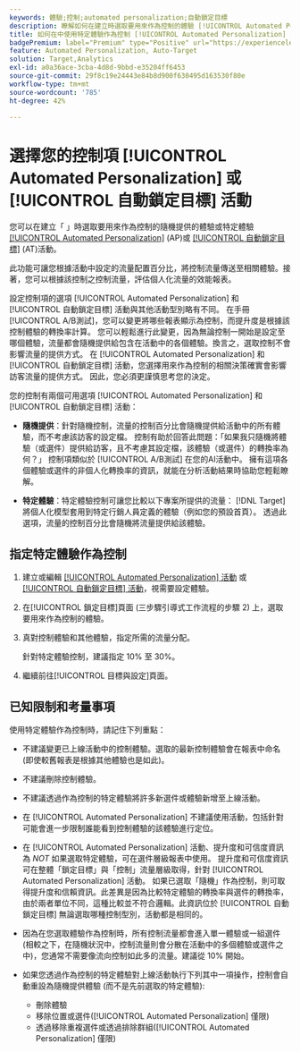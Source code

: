 ```yaml
---
keywords: 體驗;控制;automated personalization;自動鎖定目標
description: 瞭解如何在建立時選取要用來作為控制的體驗 [!UICONTROL Automated Personalization] (AP)或 [!UICONTROL 自動鎖定目標] 中的活動 [!DNL Adobe Target].
title: 如何在中使用特定體驗作為控制 [!UICONTROL Automated Personalization] 活動？
badgePremium: label="Premium" type="Positive" url="https://experienceleague.adobe.com/docs/target/using/introduction/intro.html?lang=en#premium newtab=true" tooltip="檢視Target Premium包含的內容。"
feature: Automated Personalization, Auto-Target
solution: Target,Analytics
exl-id: a0a36ace-3cba-4d8d-9bbd-e35204ff6453
source-git-commit: 29f8c19e24443e84b8d900f630495d163530f80e
workflow-type: tm+mt
source-wordcount: '785'
ht-degree: 42%

---
```


# 選擇您的控制項 [!UICONTROL Automated Personalization] 或 [!UICONTROL 自動鎖定目標] 活動

您可以在建立「 」時選取要用來作為控制的隨機提供的體驗或特定體驗 [[!UICONTROL Automated Personalization]](/help/main/c-activities/t-automated-personalization/automated-personalization.md) (AP)或 [[!UICONTROL 自動鎖定目標]](/help/main/c-activities/auto-target/auto-target-to-optimize.md) (AT)活動。

此功能可讓您根據活動中設定的流量配置百分比，將控制流量傳送至相關體驗。接著，您可以根據該控制之控制流量，評估個人化流量的效能報表。

設定控制項的選項 [!UICONTROL Automated Personalization] 和 [!UICONTROL 自動鎖定目標] 活動與其他活動型別略有不同。 在手冊 [!UICONTROL A/B測試]，您可以變更將哪些報表顯示為控制，而提升度是根據該控制體驗的轉換率計算。 您可以輕鬆進行此變更，因為無論控制一開始是設定至哪個體驗，流量都會隨機提供給包含在活動中的各個體驗。換言之，選取控制不會影響流量的提供方式。 在 [!UICONTROL Automated Personalization] 和 [!UICONTROL 自動鎖定目標] 活動，您選擇用來作為控制的相關決策確實會影響訪客流量的提供方式。 因此，您必須更謹慎思考您的決定。

您的控制有兩個可用選項 [!UICONTROL Automated Personalization] 和 [!UICONTROL 自動鎖定目標] 活動：

* **隨機提供**：針對隨機控制，流量的控制百分比會隨機提供給活動中的所有體驗，而不考慮該訪客的設定檔。 控制有助於回答此問題：「如果我只隨機將體驗（或選件）提供給訪客，且不考慮其設定檔，該體驗（或選件）的轉換率為何？」 控制項類似於 [!UICONTROL A/B測試] 在您的AI活動中。 擁有這項各個體驗或選件的非個人化轉換率的資訊，就能在分析活動結果時協助您輕鬆瞭解。

* **特定體驗**：特定體驗控制可讓您比較以下專案所提供的流量： [!DNL Target] 將個人化模型套用到特定行銷人員定義的體驗（例如您的預設首頁）。 透過此選項，流量的控制百分比會隨機將流量提供給該體驗。

## 指定特定體驗作為控制

1. 建立或編輯 [[!UICONTROL Automated Personalization] 活動](/help/main/c-activities/t-automated-personalization/create-ap-activity.md) 或 [[!UICONTROL 自動鎖定目標] 活動](/help/main/c-activities/t-test-ab/t-test-create-ab/ab-audience.md)，視需要設定體驗。
1. 在[!UICONTROL 鎖定目標]頁面 (三步驟引導式工作流程的步驟 2) 上，選取要用來作為控制的體驗。
1. 真對控制體驗和其他體驗，指定所需的流量分配。

   針對特定體驗控制，建議指定 10% 至 30%。

1. 繼續前往[!UICONTROL 目標與設定]頁面。

## 已知限制和考量事項

使用特定體驗作為控制時，請記住下列重點：

* 不建議變更已上線活動中的控制體驗。選取的最新控制體驗會在報表中命名 (即使較舊報表是根據其他體驗也是如此)。
* 不建議刪除控制體驗。
* 不建議透過作為控制的特定體驗將許多新選件或體驗新增至上線活動。
* 在 [!UICONTROL Automated Personalization] 不建議使用活動，包括針對可能會進一步限制誰能看到控制體驗的該體驗進行定位。
* 在 [!UICONTROL Automated Personalization] 活動、提升度和可信度資訊為 *NOT* 如果選取特定體驗，可在選件層級報表中使用。 提升度和可信度資訊可在整體「鎖定目標」與「控制」流量層級取得，針對 [!UICONTROL Automated Personalization] 活動。 如果已選取「隨機」作為控制，則可取得提升度和信賴資訊。此差異是因為比較特定體驗的轉換率與選件的轉換率，由於兩者單位不同，這種比較並不符合邏輯。此資訊位於 [!UICONTROL 自動鎖定目標] 無論選取哪種控制型別，活動都是相同的。
* 因為在您選取體驗作為控制時，所有控制流量都會進入單一體驗或一組選件 (相較之下，在隨機狀況中，控制流量則會分散在活動中的多個體驗或選件之中)，您通常不需要像流向控制如此多的流量。建議從 10% 開始。
* 如果您透過作為控制的特定體驗對上線活動執行下列其中一項操作，控制會自動重設為隨機提供體驗 (而不是先前選取的特定體驗):

   * 刪除體驗
   * 移除位置或選件([!UICONTROL Automated Personalization] 僅限)
   * 透過移除重複選件或透過排除群組([!UICONTROL Automated Personalization] 僅限)
